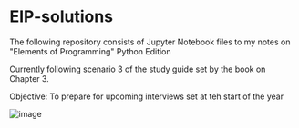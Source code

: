 # EIP-solutions
The following repository consists of Jupyter Notebook files to my notes on "Elements of Programming" Python Edition

Currently following scenario 3 of the study guide set by the book on Chapter 3. 

Objective: To prepare for upcoming interviews set at teh start of the year 

![image](https://user-images.githubusercontent.com/37250217/145534987-6765cf5f-ce64-4e92-960e-ba85ecc17c4d.png)

